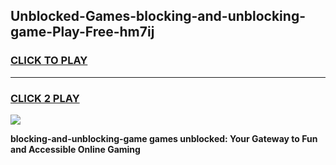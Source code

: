 
## Unblocked-Games-blocking-and-unblocking-game-Play-Free-hm7ij
<h3>
<a href="https://premium76.site?title=blocking-and-unblocking-game&ref=09A">CLICK TO PLAY</a></h3>
<hr>

<h3>
<a href="https://premium76.site?title=blocking-and-unblocking-game&ref=09A">CLICK 2 PLAY</a>
  
</h3>

<a href="https://premium76.site?title=blocking-and-unblocking-game&ref=09A"><img src="https://clearcache.store/games.png"></a>


**blocking-and-unblocking-game games unblocked: Your Gateway to Fun and Accessible Online Gaming**
